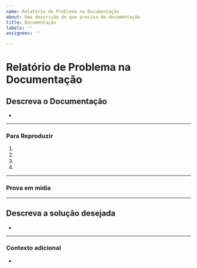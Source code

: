 ```yaml
---
name: Relatório de Problema na Documentação
about: Uma descrição do que precisa de documentação
title: Documentação
labels: ''
assignees: ''

---
```


# **Relatório de Problema na Documentação**

## **Descreva o Documentação**
<!-- Uma descrição clara e concisa do que é a documentação. -->

-

---

### **Para Reproduzir**

<!-- Passos para reproduzir o erro:
(por exemplo:)
1. Use o argumento x / navegue até
2. Preencha estas informações
3. Vá para...
4. Veja o erro -->

<!-- Escreva os passos aqui (adicione ou remova quantos passos forem necessários)-->

1.
2.
3.
4.

---

### **Prova em mídia**
<!-- Se aplicável, adicione capturas de tela ou vídeos para ajudar a explicar o problema. -->

---

## **Descreva a solução desejada**
<!-- Uma descrição clara e concisa do que você gostaria que acontecesse. -->
-

---

### **Contexto adicional**
<!-- Adicione qualquer outro contexto ou informação adicional sobre o problema aqui. -->
-
